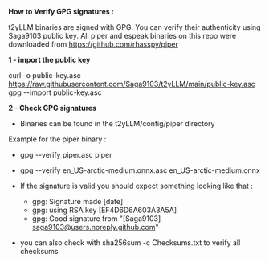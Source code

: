 **How to Verify GPG signatures :**

t2yLLM binaries are signed with GPG. You can verify their authenticity using Saga9103 public key.
All piper and espeak binaries on this repo were downloaded from https://github.com/rhasspy/piper

**1 - import the public key**

curl -o public-key.asc https://raw.githubusercontent.com/Saga9103/t2yLLM/main/public-key.asc
gpg --import public-key.asc

**2 - Check GPG signatures**

 - Binaries can be found in the t2yLLM/config/piper directory

Example for the piper binary :
  - gpg --verify piper.asc piper
  - gpg --verify en_US-arctic-medium.onnx.asc en_US-arctic-medium.onnx

- If the signature is valid you should expect something looking like that :
  - gpg: Signature made [date]
  - gpg: using RSA key [EF4D6D6A603A3A5A]
  - gpg: Good signature from "[Saga9103] saga9103@users.noreply.github.com"

- you can also check with sha256sum -c Checksums.txt to verify all checksums
